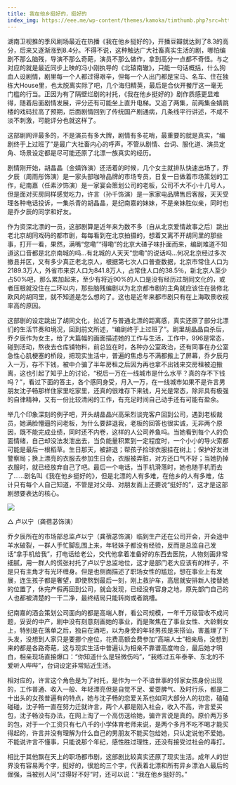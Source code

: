```yaml
---
title: 我在他乡挺好的，挺好的
index_img: https://eee.me/wp-content/themes/kamoka/timthumb.php?src=https://eee.me/wp-content/uploads/2021/07/2021072818184181.jpg&w=1200&h=600&zc=1
---
```


湖南卫视推的季风剧场最近在热播《我在他乡挺好的》，开播豆瓣就达到了8.3的高分，后来又逐渐涨到8.4分。不得不说，这种触达广大社畜真实生活的剧，哪怕编剧不那么脑残，导演不那么奇葩，演员不那么做作，拿到高分一点都不奇怪。与之对应的就是最近同步上映的冯小刚执导的《北辕南辙》，只能一句话概括，什么狗血人设剧情，剧里每一个人都过得艰辛，但每一个人出门都是宝马、名车、住在独栋大House里，也太脱离实际了吧，几个海归精英，最后是合伙开餐厅这一毫无门槛的行当。正因为有了隔壁烂剧的衬托，《我在他乡挺好的》剧作质感更显难得，随着后面剧情发展，评分还有可能坐上直升电梯。又追了两集，前两集金婧跳楼的戏码拉高了预期，后面剧情回到了传统国产剧通病，几条线平行讲述，不咸不淡不刺激，可能评分也就这样了。

这部剧网评最多的，不是演员有多大牌，剧情有多花哨，最重要的就是真实，“编剧终于上过班了”是最广大社畜内心的呼声。不管从剧情、台词、服化道、演员定角、场景设定都是尽可能还原了北漂一族真实的经历。

剧情刚开始，胡晶晶（金婧饰演）还活着的时候，几个女主就排队快速出场了，乔夕辰（周雨彤饰演）是一家头部咖啡品牌的市场专员，日复一日做着市场策划的工作，纪南嘉（任素汐饰演）是一家宴会策划公司的老板，公司不大不小十几号人，但是面对买房同样感觉吃力，许言（孙千饰演）是一家家电品牌售后客服，天天受理各种电话投诉，一集杀青的胡晶晶，是纪南嘉的妹妹，不是亲妹胜似亲，同时也是乔夕辰的同学和好友。

作为资深北漂的一员，这部剧算是近年来为数不多（自从北京爱情故事之后）跳出老北京胡同戏码的都市剧，每每看到在北京拍摄的，想着又离不开胡同里的那些事，打开一看，果然，满嘴“您嘞”“得嘞”的北京大碴子味扑面而来，编剧难道不知道这口音都是北京南城的吗...有北城的人天天“您嘞”的说话吗...何况北京经过多次撤县并区，又有多少真正老北京人，根据第七次人口普查数据，北京市常住人口为2189.3万人，外省市来京人口为841.8万人，占常住人口的38.5％，新北京人至少占50%吧，那么累加起来，至少有将近90%的人口是没有经历过胡同文化的，或者压根就没住在二环以内，那些脑残编剧以为北京都市剧的主角就应该住在装修北欧风的胡同里，就不知道是怎么想的了。这也是近年来都市剧只有在上海取景收视率高的原因。

这部剧的设定跳出了胡同文化，拉近了与普通北漂的距离感，真实还原了部分北漂们的生活节奏和境况，回到前文所述，“编剧终于上过班了”。剧里胡晶晶自杀后，乔夕辰作为女主，给了大篇幅的画面描述她的工作与生活，工作中，996是常态，碰到活动，熬夜去仓库铺物料，前总监在时，各种办公室政治，还有同事在办公室急性心肌梗塞的桥段，把现实生活中，普遍的焦虑与不满都搬上了屏幕，乔夕辰月入一万，存不下钱，被中介骗了半年房租之后因为再也拿不出钱来交房租被迫搬离，这也引起了知乎上的讨论，“税后一万在一线城市是什么水平？真的存不下钱吗？”，看过下面的答主，各个感同身受，月入一万，在一线城市如果不是许言男朋友沈子畅那样住家里吃家里，还真的很难存下来钱，月光是常态，除非具有极强的自律精神，又有一份比较清闲的工作，有充足时间自己动手还有可能有盈余。

举几个印象深刻的例子吧，开头胡晶晶兴高采烈谈完客户回到公司，遇到老板裁员，她满脸懵逼的问老板，为什么要辞退我，老板的回答也很实诚，无非两个原因，既不能完成业绩，同时还不内卷，这样的人公司养鱼吗。当她看到每个人的负面情绪，自己却没法发泄出去，当负能量积累到一定程度时，一个小小的导火索都可能是最后一根稻草。生日那天，被辞退；帮孩子捡球衣服挂在树上；保护好友进警察局；换上漂亮的衣服去参加生日会，衣服被弄脏，对方还口气不好；当她扔掉衣服时，就已经放弃自己了吧。最后一个电话，当手机滑落时，她也随手机而去了……剧名叫《我在他乡挺好的》，但是北漂的人有多难，在他乡的人有多难，估计只有每个人自己知道，不管是对父母、对朋友面上还要说“挺好的”，这才是这部剧想要表达的核心。

![](https://eee.me/wp-content/uploads/2021/07/2021072817501518.jpeg)

△ 卢以宁（龚蓓苾饰演）

乔夕辰所在的市场部总监卢以宁（龚蓓苾饰演）临到生产还在公司开会，开会途中羊水破裂，一群人手忙脚乱围上来，年轻妹子都没有经验，反而是总监自己发话“拿手机给我”，打电话给老公，交代他拿着准备好的东西去医院，人物刻画非常细腻，用一群人的慌张衬托了卢以宁总监地位，这才是部门老大应该有的样子，不是只有主角才有光环缠身。但是也侧面描述了职场女性的尴尬，想在事业上有发展，连生孩子都是奢望，即使熬到最后一刻，刚上救护车，高层就安排新人接替她的位置了，休完产假再回到公司，就会发现，已经没有容身之地，原先部门自己的人也都被清楚的一干二净，最终结局只能转岗或者跳槽。

纪南嘉的酒会策划公司面向的都是高端人群，看公司规模，一年千万级营收不成问题，妥妥的中产，剧中没有刻意刻画她的事业，而是聚焦在了事业女性、大龄剩女上，特别是在落单之后，独自在酒吧，以为身旁的年轻男孩是来搭讪，害羞理了下头发，没想到人家只是要挪个座位，花费高额会费参加“高端人士”相亲局，没想到来的都是各路奇葩，这与现实生活中普遍认为相亲不靠谱高度吻合，最后她才明白，相亲现场直接爆口：“你知道什么是轻微伤吗”，“我练过五年泰拳、东北的不爱听人哔哔”，台词设定非常贴近生活。

相对应的，许言这个角色是为了衬托，是作为一个不谙世事的邻家女孩身份出现的，工作普通、收入一般、年轻漂亮但是自觉不足、爱耍脾气、及时行乐，都是二十出头的女孩普遍有的特点，她与沈子畅的恋爱关系也如同大部分人的初恋，磕磕碰碰，沈子畅一直在努力迁就许言，两个人都是刚入社会，收入不高，许言爱买包，沈子畅没有办法，在网上淘了一个高仿送给她，骗许言说是真的。原价两万多的包，对于一个工资只有七八千的小学体育老师来说，是两个多月不吃不喝才能买得起的，许言并没有理解为什么自己的男朋友不能买包给她，只认定说他不爱她。不能说许言不懂事，只能说那个年纪，感性胜过理性，还没有接受过社会的毒打。

相比于其他飘在天上的职场都市剧，这部剧比较真实还原了现实生活。成年人的世界没有容易两个字，挺好的，很尬的三个字，代表着北漂和所有异乡漂泊人最后的倔强，当被别人问“过得好不好”时，还可以说：“我在他乡挺好的。”